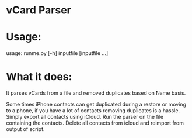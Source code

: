 # vCard Parser

# Usage:

usage: runme.py [-h] inputfile [inputfile ...]

# What it does: 

It parses vCards from a file and removed duplicates based on Name basis.

Some times iPhone contacts can get duplicated during a restore or moving to a phone, if you have a lot of contacts removing duplicates is a hassle. Simply export all contacts using iCloud. Run the parser on the file containing the contacts. Delete all contacts from icloud and reimport from output of script.

